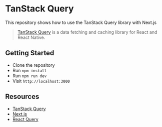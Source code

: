 # TanStack Query

This repository shows how to use the TanStack Query library with Next.js

> [TanStack Query](https://tanstack.com/query/latest) is a data fetching and caching library for React and React Native.

## Getting Started

- Clone the repository
- Run `npm install`
- Run `npm run dev`
- Visit `http://localhost:3000`

## Resources

- [TanStack Query](https://tanstack.com/query/latest)
- [Next.js](https://nextjs.org/)
- [React Query](https://react-query.tanstack.com/)
